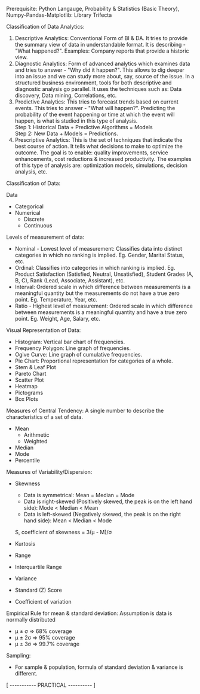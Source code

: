 Prerequisite: Python Langauge, Probability & Statistics (Basic Theory), Numpy-Pandas-Matplotlib: Library Trifecta

Classification of Data Analytics:
1. Descriptive Analytics: Conventional Form of BI & DA. It tries to provide the summary view of data in understandable format. It is describing - "What happened?". Examples: Company reports that provide a historic view.
2. Diagnostic Analytics: Form of advanced analytics which examines data and tries to answer - "Why did it happen?". This allows to dig deeper into an issue and we can study more about, say, source of the issue. In a structured business environment, tools for both descriptive and diagnostic analysis go parallel. It uses the techniques such as: Data discovery, Data mining, Correlations, etc. 
3. Predictive Analytics: This tries to forecast trends based on current events. This tries to answer - "What will happen?". Predicting the probability of the event happening or time at which the event will happen, is what is studied in this type of analysis. <br> Step 1: Historical Data + Predictive Algorithms = Models <br> Step 2: New Data + Models = Predictions.
4. Prescriptive Analytics: This is the set of techniques that indicate the best course of action. It tells what decisions to make to optimize the outcome. The goal is to enable: quality improvements, service enhancements, cost reductions & increased productivity. The examples of this type of analysis are: optimization models, simulations, decision analysis, etc. 

Classification of Data:

Data
* Categorical
* Numerical
    - Discrete
    - Continuous

Levels of measurement of data:

* Nominal - Lowest level of measurement: Classifies data into distinct categories in which no ranking is implied. Eg. Gender, Marital Status, etc. 
* Ordinal: Classifies into categories in which ranking is implied. Eg. Product Satisfaction (Satisfied, Neutral, Unsatisfied), Student Grades (A, B, C), Rank (Lead, Associate, Assistant), etc.
* Interval: Ordered scale in which difference between measurements is a meaningful quantity but the measurements do not have a true zero point. Eg. Temperature, Year, etc.
* Ratio - Highest level of measurement: Ordered scale in which difference between measurements is a meaningful quantity and have a true zero point. Eg. Weight, Age, Salary, etc.

Visual Representation of Data: 

* Histogram: Vertical bar chart of frequencies. 
* Frequency Polygon: Line graph of frequencies. 
* Ogive Curve: Line graph of cumulative frequencies. 
* Pie Chart: Proportional representation for categories of a whole.
* Stem & Leaf Plot
* Pareto Chart
* Scatter Plot
* Heatmap
* Pictograms
* Box Plots

Measures of Central Tendency: A single number to describe the characteristics of a set of data.

* Mean
    - Arithmetic
    - Weighted
* Median
* Mode
* Percentile

Measures of Variability/Dispersion:

* Skewness
    - Data is symmetrical: Mean = Median = Mode
    - Data is right-skewed (Positively skewed, the peak is on the left hand side): Mode < Median < Mean 
    - Data is left-skewed (Negatively skewed, the peak is on the right hand side): Mean < Median < Mode

    S, coefficient of skewness = 3(µ - M)/σ

* Kurtosis
* Range
* Interquartile Range
* Variance
* Standard (Z) Score
* Coefficient of variation

Empirical Rule for mean & standard deviation: Assumption is data is normally distributed

* µ ± σ => 68% coverage
* µ ± 2σ => 95% coverage
* µ ± 3σ => 99.7% coverage

Sampling: 

* For sample & population, formula of standard deviation & variance is different. 

[ ----------- PRACTICAL ---------- ]
